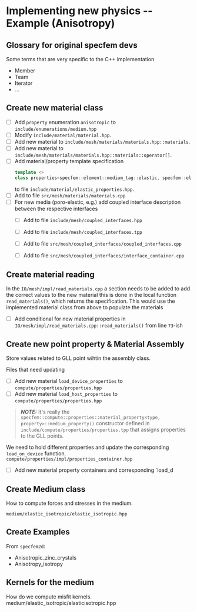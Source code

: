 # Implementing new physics -- Example (Anisotropy)


## Glossary for original specfem devs

Some terms that are very specific to the C++ implementation

- Member
- Team
- Iterator
- ...



## Create new material class

- [ ] Add `property` enumeration `anisotropic` to `include/enumerations/medium.hpp`
- [ ] Modify `include/material/material.hpp`.
- [ ] Add new material to `include/mesh/materials/materials.hpp::materials`.
- [ ] Add new material to `include/mesh/materials/materials.hpp::materials::operator[]`.
- [ ] Add material/property template specification
  ```cpp
  template <>
  class properties<specfem::element::medium_tag::elastic, specfem::element::property_tag::anisotropic>
  ```
  to file `include/material/elastic_properties.hpp`.
- [ ] Add to file `src/mesh/materials/materials.cpp`
- [ ] For new media (poro-elastic, e.g.) add coupled interface description
      between the respective interfaces
  * [ ] Add to file `include/mesh/coupled_interfaces.hpp`
  * [ ] Add to file `include/mesh/coupled_interfaces.tpp`
  * [ ] Add to file `src/mesh/coupled_interfaces/coupled_interfaces.cpp`
  * [ ] Add to file `src/mesh/coupled_interfaces/interface_container.cpp`


## Create material reading

In the `IO/mesh/impl/read_materials.cpp` a section needs to be added to
add the correct values to the new material this is done in the local function
`read_materials()`, which returns the specification. This would use the
implemented material class from above to populate the materials

- [ ] Add conditional for new material properties in
      `IO/mesh/impl/read_materials.cpp::read_materials()` from line `73`-ish


## Create new point property & Material Assembly

Store values related to GLL point wihtin the assembly class.

Files that need updating

- [ ] Add new material `load_device_properties` to `compute/properties/properties.hpp`
- [ ] Add new material `load_host_properties` to `compute/properties/properties.hpp`

> **_NOTE:_** It's really the
`specfem::compute::properties::material_property<type, property>::medium_property()`
> constructor defined in `include/compute/properties/properties.tpp` that assigns
> properties to the GLL points.

We need to hold different properties and update the corresponding
`load_on_device` function.
`compute/properties/impl/properties_container.hpp`

- [ ] Add new material property containers and corresponding `load_d


## Create Medium class

How to compute forces and stresses in the medium.

`medium/elastic_isotropic/elastic_isotropic.hpp`


## Create Examples

From `specfem2d`:
- Anisotropic_zinc_crystals
- Anisotropy_isotropy


Kernels for the medium
----------------------

How do we compute misfit kernels.
medium/elastic_isotropic/elasticisotropic.hpp

